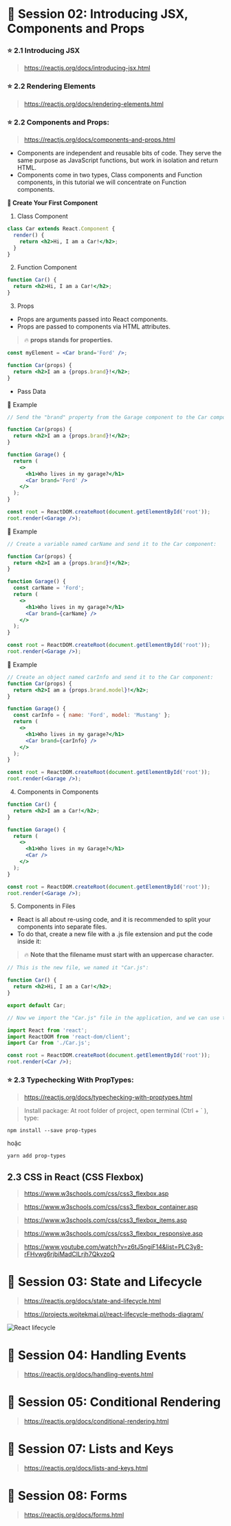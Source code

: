 # 🔶 Session 02: Introducing JSX, Components and Props

### ⭐ 2.1 Introducing JSX

> https://reactjs.org/docs/introducing-jsx.html

### ⭐ 2.2 Rendering Elements

> https://reactjs.org/docs/rendering-elements.html

### ⭐ 2.2 Components and Props:

> https://reactjs.org/docs/components-and-props.html

- Components are independent and reusable bits of code. They serve the same purpose as JavaScript functions, but work in isolation and return HTML.
- Components come in two types, Class components and Function components, in this tutorial we will concentrate on Function components.

**🌻 Create Your First Component**

1. Class Component

```jsx
class Car extends React.Component {
  render() {
    return <h2>Hi, I am a Car!</h2>;
  }
}
```

2. Function Component

```jsx
function Car() {
  return <h2>Hi, I am a Car!</h2>;
}
```

3. Props

- Props are arguments passed into React components.
- Props are passed to components via HTML attributes.

> 🔥 **props stands for properties.**

```jsx
const myElement = <Car brand='Ford' />;
```

```jsx
function Car(props) {
  return <h2>I am a {props.brand}!</h2>;
}
```

- Pass Data

🌻 Example

```jsx
// Send the "brand" property from the Garage component to the Car component:

function Car(props) {
  return <h2>I am a {props.brand}!</h2>;
}

function Garage() {
  return (
    <>
      <h1>Who lives in my garage?</h1>
      <Car brand='Ford' />
    </>
  );
}

const root = ReactDOM.createRoot(document.getElementById('root'));
root.render(<Garage />);
```

🌻 Example

```jsx
// Create a variable named carName and send it to the Car component:

function Car(props) {
  return <h2>I am a {props.brand}!</h2>;
}

function Garage() {
  const carName = 'Ford';
  return (
    <>
      <h1>Who lives in my garage?</h1>
      <Car brand={carName} />
    </>
  );
}

const root = ReactDOM.createRoot(document.getElementById('root'));
root.render(<Garage />);
```

🌻 Example

```jsx
// Create an object named carInfo and send it to the Car component:
function Car(props) {
  return <h2>I am a {props.brand.model}!</h2>;
}

function Garage() {
  const carInfo = { name: 'Ford', model: 'Mustang' };
  return (
    <>
      <h1>Who lives in my garage?</h1>
      <Car brand={carInfo} />
    </>
  );
}

const root = ReactDOM.createRoot(document.getElementById('root'));
root.render(<Garage />);
```

4. Components in Components

```jsx
function Car() {
  return <h2>I am a Car!</h2>;
}

function Garage() {
  return (
    <>
      <h1>Who lives in my Garage?</h1>
      <Car />
    </>
  );
}

const root = ReactDOM.createRoot(document.getElementById('root'));
root.render(<Garage />);
```

5. Components in Files

- React is all about re-using code, and it is recommended to split your components into separate files.
- To do that, create a new file with a .js file extension and put the code inside it:

> 🔥 **Note that the filename must start with an uppercase character.**

```jsx
// This is the new file, we named it "Car.js":

function Car() {
  return <h2>Hi, I am a Car!</h2>;
}

export default Car;
```

```jsx
// Now we import the "Car.js" file in the application, and we can use the Car component as if it was created here.

import React from 'react';
import ReactDOM from 'react-dom/client';
import Car from './Car.js';

const root = ReactDOM.createRoot(document.getElementById('root'));
root.render(<Car />);
```

### ⭐ 2.3 Typechecking With PropTypes:

> https://reactjs.org/docs/typechecking-with-proptypes.html

> Install package: At root folder of project, open terminal (Ctrl + ` ), type:

```
npm install --save prop-types
```

hoặc

```
yarn add prop-types
```

## 2.3 CSS in React (CSS Flexbox)

> https://www.w3schools.com/css/css3_flexbox.asp

> https://www.w3schools.com/css/css3_flexbox_container.asp

> https://www.w3schools.com/css/css3_flexbox_items.asp

> https://www.w3schools.com/css/css3_flexbox_responsive.asp

> https://www.youtube.com/watch?v=z6tJ5ngiF14&list=PLC3y8-rFHvwg6rjbiMadCILrjh7QkvzoQ

# 🔶 Session 03: State and Lifecycle

> https://reactjs.org/docs/state-and-lifecycle.html

> https://projects.wojtekmaj.pl/react-lifecycle-methods-diagram/

![React lifecycle](https://github.com/ngothanhtung/reactjs-tutorials/blob/master/docs/react-lifecycle.jpg?raw=true)

# 🔶 Session 04: Handling Events

> https://reactjs.org/docs/handling-events.html

# 🔶 Session 05: Conditional Rendering

> https://reactjs.org/docs/conditional-rendering.html

# 🔶 Session 07: Lists and Keys

> https://reactjs.org/docs/lists-and-keys.html

# 🔶 Session 08: Forms

> https://reactjs.org/docs/forms.html

